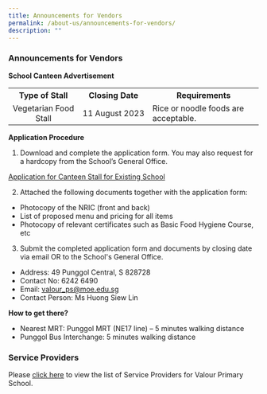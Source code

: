 ```yaml
---
title: Announcements for Vendors
permalink: /about-us/announcements-for-vendors/
description: ""
---
```

### Announcements for Vendors

**School Canteen Advertisement**

<table>
	<tbody>
	<tr>
		<th width="28%" style="text-align: center">Type of Stall</th>
		<th width="28%" style="text-align: center">Closing Date</th>
		<th width="44%" style="text-align: center">Requirements</th>
	</tr>
	<tr>
		<td width="28%" style="text-align: center">Vegetarian Food Stall</td>
		<td width="28%" style="text-align: center">11 August 2023</td>
		<td width="44%" style="text-align: left">Rice or noodle foods are acceptable.</td>
		</tr>
	<tr>
	</tr>
</tbody>
</table>

**Application Procedure**

1. Download and complete the application form. You may also request for a hardcopy from the School’s General Office.

<a target="_blank" href="/files/Announcements%20for%20Vendors/Canteen/application%20for%20canteen%20stall%20in%20existing%20school.pdf">Application for Canteen Stall for Existing School</a>


2. Attached the following documents together with the application form:
* Photocopy of the NRIC (front and back)
* List of proposed menu and pricing for all items
* Photocopy of relevant certificates such as Basic Food Hygiene Course, etc

3. Submit the completed application form and documents by closing date via email OR to the School's General Office.

* Address: 49 Punggol Central, S 828728
* Contact No: 6242 6490
* Email: valour_ps@moe.edu.sg
* Contact Person: Ms Huong Siew Lin

**How to get there?**
* Nearest MRT: Punggol MRT (NE17 line) – 5 minutes walking distance
* Punggol Bus Interchange: 5 minutes walking distance


### Service Providers

Please [click here](/about-us/general-information/service-providers/) to view the list of Service Providers for Valour Primary School.
